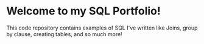 # Welcome to my SQL Portfolio! 
This code repository contains examples of SQL I've written like Joins, group by clause, creating tables, and so much more!
